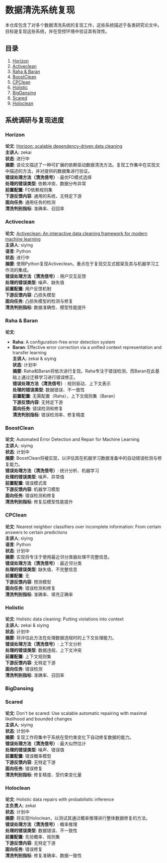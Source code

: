# 数据清洗系统复现

本仓库包含了对多个数据清洗系统的复现工作，这些系统描述于各类研究论文中。目标是复现这些系统，并在受控环境中验证其有效性。

## 目录
1. [Horizon](#horizon)
2. [Activeclean](#activeclean)
3. [Raha & Baran](#raha--baran)
4. [BoostClean](#boostclean)
5. [CPClean](#cpclean)
6. [Holistic](#holistic)
7. [BigDansing](#bigdansing)
7. [Scared](#scared)
8. [Holoclean](#holoclean)

## 系统调研与复现进度

### Horizon
**论文**: [Horizon: scalable dependency-driven data cleaning](https://www.vldb.org/pvldb/vol14/p25)  
**主讲人**: zekai  
**状态**: 进行中  
**摘要**: 该论文描述了一种可扩展的依赖驱动数据清洗方法。复现工作集中在实现文中描述的方法，并对提供的数据集进行验证。  
**错误处理方法（清洗信号）**: 最优FD模式选择  
**处理的错误类型**: 依赖冲突、数据分布异常  
**前置配置**: FD依赖规则集  
**下游反馈内容**: 通用的系统，无特定下游  
**面向任务**: 通用任务的检测  
**清洗判别指标**: 准确率、召回率

### Activeclean
**论文**: [Activeclean: An interactive data cleaning framework for modern machine learning](https://arxiv.org/pdf/1601.03797.pdf)  
**主讲人**: siying  
**语言**: Python  
**状态**: 进行中  
**摘要**: 使用Python复现Activeclean。重点在于复现交互式框架及其与机器学习工作流的集成。  
**错误处理方法（清洗信号）**: 用户交互反馈  
**处理的错误类型**: 噪声、缺失值  
**前置配置**: 用户反馈机制  
**下游反馈内容**: 凸损失模型  
**面向任务**: 凸损失模型的检测与修复  
**清洗判别指标**: 数据准确性、模型性能提升 

### Raha & Baran
**论文**:
- **Raha**: A configuration-free error detection system  
- **Baran**: Effective error correction via a unified context representation and transfer learning  
**主讲人**: zekai & siying  
**状态**: 计划中  
**摘要**: Raha和Baran将依次进行复现。Raha专注于错误检测，而Baran在此基础上通过迁移学习进行错误修正。  
**错误处理方法（清洗信号）**: 规则驱动、上下文表示  
**处理的错误类型**: 数据错误、不一致性  
**前置配置**: 无需配置（Raha），上下文规则集（Baran）  
**下游反馈内容**: 无特定下游  
**面向任务**: 错误检测和修复  
**清洗判别指标**: 错误检测率、修复精度

### BoostClean
**论文**: Automated Error Detection and Repair for Machine Learning  
**主讲人**: siying  
**状态**: 计划中  
**摘要**: BoostClean将被实现，以评估其在机器学习数据准备中的自动错误检测与修复能力。  
**错误处理方法（清洗信号）**: 统计分析、机器学习  
**处理的错误类型**: 噪声、异常值  
**前置配置**: 错误模式库  
**下游反馈内容**: 机器学习模型  
**面向任务**: 错误检测和修复  
**清洗判别指标**: 修复后模型性能提升

### CPClean
**论文**: Nearest neighbor classifiers over incomplete information: From certain answers to certain predictions  
**主讲人**: siying  
**语言**: Python  
**状态**: 计划中  
**摘要**: 实现将专注于使用最近邻分类器处理不完整信息。  
**错误处理方法（清洗信号）**: 最近邻分类  
**处理的错误类型**: 缺失值、不完整信息  
**前置配置**: 无  
**下游反馈内容**: 预测模型  
**面向任务**: 错误检测和修复  
**清洗判别指标**: 准确率、填充正确率

### Holistic
**论文**: Holistic data cleaning: Putting violations into context  
**主讲人**: zekai & siying  
**状态**: 计划中  
**摘要**: 将评估此方法在处理数据违规时的上下文处理能力。  
**错误处理方法（清洗信号）**: 上下文分析  
**处理的错误类型**: 数据违规、上下文冲突  
**前置配置**: 上下文规则集  
**下游反馈内容**: 无特定下游  
**面向任务**: 错误检测  
**清洗判别指标**: 准确率、召回率

### BigDansing


### Scared
**论文**: Don't be scared: Use scalable automatic repairing with maximal likelihood and bounded changes  
**主讲人**: siying  
**状态**: 计划中  
**摘要**: 复现工作将集中于系统在受约束变化下自动修复数据的能力。  
**错误处理方法（清洗信号）**: 最大似然估计  
**处理的错误类型**: 噪声、错误值  
**前置配置**: 错误概率模型  
**下游反馈内容**: 无特定下游  
**面向任务**: 错误修复  
**清洗判别指标**: 修复精度、受约束变化量

### Holoclean
**论文**: Holistic data repairs with probabilistic inference  
**主负责人**: zekai  
**状态**: 计划中  
**摘要**: 将实现Holoclean，以测试其通过概率推理进行整体数据修复的方法。  
**错误处理方法（清洗信号）**: 概率推理  
**处理的错误类型**: 数据错误、不一致性  
**前置配置**: 先验概率、规则集  
**下游反馈内容**: 无特定下游  
**面向任务**: 错误修复  
**清洗判别指标**: 修复准确率、数据一致性

